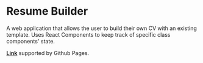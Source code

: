 # Resume Builder

A web application that allows the user to build their own CV with an existing template. Uses React Components to keep track of specific class components' state.

**[Link](https://lachoaiphan.github.io/Resume-Builder/)** supported by Github Pages.